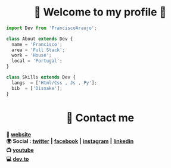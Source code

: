 <h1 align="center">🖤 Welcome to my profile 🖤</h1>

```js
import Dev from 'FranciscoAraujo';

class About extends Dev {
  name = 'Francisco';
  area = 'Full Stack';
  work = 'House';
  local = 'Portugal';
}

class Skills extends Dev {
  langs  = ['Html/Css , Js , Py'];
  bib  = ['Disnake'];
}
```

<h1 align="center">👋 Contact me</h1>

**🏡  [website](#)  <br>**
**🌍 Social : [twitter](https://twitter.com/Francisc0Araujo)** **|**
**[facebook](https://www.facebook.com/profile.php?id=100028511225457)** **|**
**[instagram](https://www.instagram.com/francisco.araujo_2/?theme=dark)** **|**
**[linkedin](https://www.linkedin.com/in/francisco-ara%C3%BAjo-255103241/) <br>**
**📺  [youtube](https://www.youtube.com/channel/UCuhxnE77D801NVH-S-w4K6w)  <br>**
**💻  [dev.to](https://dev.to/franciscoaraujo) <br>**



